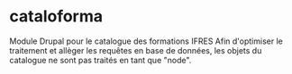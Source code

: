 cataloforma
===========

Module Drupal pour le catalogue des formations IFRES
Afin d'optimiser le traitement et allèger les requêtes en base de données, les objets du catalogue ne sont pas traités en tant que "node".

